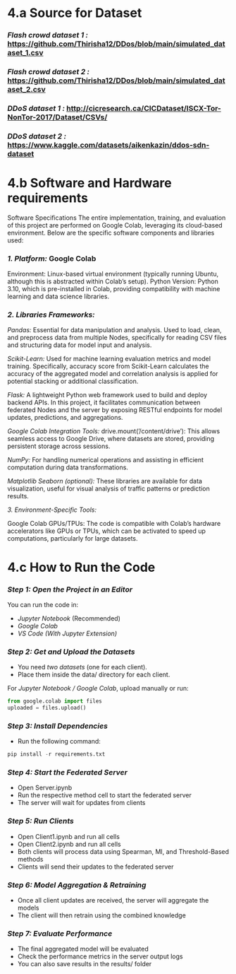 # 4.a Source for Dataset
### *Flash crowd dataset 1 :* https://github.com/Thirisha12/DDos/blob/main/simulated_dataset_1.csv
### *Flash crowd dataset 2 :* https://github.com/Thirisha12/DDos/blob/main/simulated_dataset_2.csv
### *DDoS dataset 1 :* http://cicresearch.ca/CICDataset/ISCX-Tor-NonTor-2017/Dataset/CSVs/
### *DDoS dataset 2 :* https://www.kaggle.com/datasets/aikenkazin/ddos-sdn-dataset

# 4.b Software and Hardware requirements
Software Specifications
The entire implementation, training, and evaluation of this project are performed
on Google Colab, leveraging its cloud-based environment. Below are the specific
software components and libraries used:
### *1. Platform:* Google Colab
Environment: Linux-based virtual environment (typically running Ubuntu,
although this is abstracted within Colab’s setup).
Python Version: Python 3.10, which is pre-installed in Colab, providing
compatibility with machine learning and data science libraries.

### *2. Libraries Frameworks:*
*Pandas:* Essential for data manipulation and analysis. Used to load, clean, and preprocess data from multiple Nodes, specifically for reading CSV files and structuring data for model input and analysis.

*Scikit-Learn:* Used for machine learning evaluation metrics and model training. Specifically, accuracy score from Scikit-Learn calculates the accuracy of the aggregated model and correlation analysis is applied for potential stacking or additional classification.

*Flask:* A lightweight Python web framework used to build and deploy backend APIs. In this project, it facilitates communication between federated Nodes and the server by exposing RESTful endpoints for model updates, predictions, and aggregations.

*Google Colab Integration Tools:* drive.mount(’/content/drive’): This allows seamless access to Google Drive, where datasets are stored, providing persistent storage across sessions.

*NumPy:* For handling numerical operations and assisting in efficient computation during data transformations.

*Matplotlib Seaborn (optional):* These libraries are available for data visualization, useful for visual analysis of traffic patterns or prediction results.

*3. Environment-Specific Tools:*

Google Colab GPUs/TPUs: The code is compatible with Colab’s hardware accelerators like GPUs or TPUs, which can be activated to speed up computations, particularly for large datasets.

# 4.c How to Run the Code  

### *Step 1: Open the Project in an Editor*  
You can run the code in:  
- *Jupyter Notebook* (Recommended)  
- *Google Colab*  
- *VS Code (With Jupyter Extension)*  

### *Step 2: Get and Upload the Datasets*  
- You need *two datasets* (one for each client).  
- Place them inside the data/ directory for each client.  

For *Jupyter Notebook / Google Colab*, upload manually or run:  
```python
from google.colab import files
uploaded = files.upload()
```
### *Step 3: Install Dependencies*
- Run the following command:
```python
pip install -r requirements.txt
```

### *Step 4: Start the Federated Server*
- Open Server.ipynb
- Run the respective method cell to start the federated server
- The server will wait for updates from clients

### *Step 5: Run Clients*
- Open Client1.ipynb and run all cells
- Open Client2.ipynb and run all cells
- Both clients will process data using Spearman, MI, and Threshold-Based methods
- Clients will send their updates to the federated server

### *Step 6: Model Aggregation & Retraining*
- Once all client updates are received, the server will aggregate the models
- The client will then retrain using the combined knowledge

### *Step 7: Evaluate Performance*
- The final aggregated model will be evaluated
- Check the performance metrics in the server output logs
- You can also save results in the results/ folder
